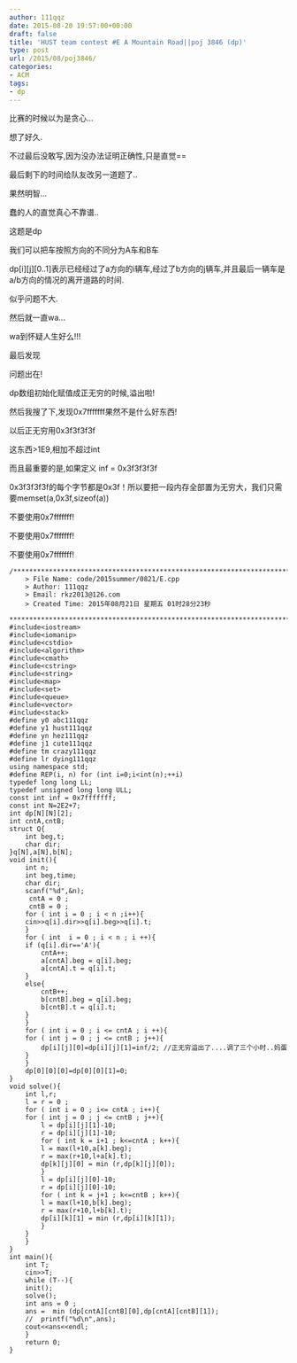 ```yaml
---
author: 111qqz
date: 2015-08-20 19:57:00+00:00
draft: false
title: 'HUST team contest #E A Mountain Road||poj 3846 (dp)'
type: post
url: /2015/08/poj3846/
categories:
- ACM
tags:
- dp
---
```



比赛的时候以为是贪心...

想了好久.

不过最后没敢写,因为没办法证明正确性,只是直觉==

最后剩下的时间给队友改另一道题了..

果然明智...

蠢的人的直觉真心不靠谱..

这题是dp

我们可以把车按照方向的不同分为A车和B车

dp[i][j][0..1]表示已经经过了a方向的i辆车,经过了b方向的j辆车,并且最后一辆车是a/b方向的情况的离开道路的时间.



似乎问题不大.

然后就一直wa...

wa到怀疑人生好么!!!

最后发现

问题出在!

dp数组初始化赋值成正无穷的时候,溢出啦!

然后我搜了下,发现0x7fffffff果然不是什么好东西!

以后正无穷用0x3f3f3f3f

这东西>1E9,相加不超过int

而且最重要的是,如果定义 inf = 0x3f3f3f3f

0x3f3f3f3f的每个字节都是0x3f！所以要把一段内存全部置为无穷大，我们只需要memset(a,0x3f,sizeof(a))

不要使用0x7fffffff!

不要使用0x7fffffff!

不要使用0x7fffffff!
 

    
    /*************************************************************************
    	> File Name: code/2015summer/0821/E.cpp
    	> Author: 111qqz
    	> Email: rkz2013@126.com 
    	> Created Time: 2015年08月21日 星期五 01时28分23秒
     ************************************************************************/
    #include<iostream>
    #include<iomanip>
    #include<cstdio>
    #include<algorithm>
    #include<cmath>
    #include<cstring>
    #include<string>
    #include<map>
    #include<set>
    #include<queue>
    #include<vector>
    #include<stack>
    #define y0 abc111qqz
    #define y1 hust111qqz
    #define yn hez111qqz
    #define j1 cute111qqz
    #define tm crazy111qqz
    #define lr dying111qqz
    using namespace std;
    #define REP(i, n) for (int i=0;i<int(n);++i)  
    typedef long long LL;
    typedef unsigned long long ULL;
    const int inf = 0x7fffffff;
    const int N=2E2+7;
    int dp[N][N][2];
    int cntA,cntB;
    struct Q{
        int beg,t;
        char dir;
    }q[N],a[N],b[N];
    void init(){
        int n;
        int beg,time;
        char dir;
        scanf("%d",&n);
         cntA = 0 ;
         cntB = 0 ;
        for ( int i = 0 ; i < n ;i++){
    	cin>>q[i].dir>>q[i].beg>>q[i].t;
        }
        for ( int  i = 0 ; i < n ; i ++){
    	if (q[i].dir=='A'){
    	    cntA++;
    	    a[cntA].beg = q[i].beg;
    	    a[cntA].t = q[i].t;
    	}
    	else{
    	    cntB++;
    	    b[cntB].beg = q[i].beg;
    	    b[cntB].t = q[i].t;
    	}
        }
        for ( int i = 0 ; i <= cntA ; i ++){
    	for ( int j = 0 ; j <= cntB ; j++){
    	    dp[i][j][0]=dp[i][j][1]=inf/2; //正无穷溢出了....调了三个小时..妈蛋
    	}
        }
        dp[0][0][0]=dp[0][0][1]=0;
    }
    void solve(){
        int l,r;
        l = r = 0 ;
        for ( int i = 0 ; i<= cntA ; i++){
    	for ( int j = 0 ; j <= cntB ; j++){
    	    l = dp[i][j][1]-10;
    	    r = dp[i][j][1]-10;
    	    for ( int k = i+1 ; k<=cntA ; k++){
     		l = max(l+10,a[k].beg);
    		r = max(r+10,l+a[k].t);
    		dp[k][j][0] = min (r,dp[k][j][0]);
    	    }
    	    l = dp[i][j][0]-10;
    	    r = dp[i][j][0]-10;
    	    for ( int k = j+1 ; k<=cntB ; k++){
    	 	l = max(l+10,b[k].beg);
    		r = max(r+10,l+b[k].t);
    		dp[i][k][1] = min (r,dp[i][k][1]);
    	    }
    	}
        }
    }
    int main(){
        int T;
        cin>>T;
        while (T--){
    	init();
    	solve();
    	int ans = 0 ;
    	ans =  min (dp[cntA][cntB][0],dp[cntA][cntB][1]);
    	//	printf("%d\n",ans);
    	cout<<ans<<endl;
        }
    	return 0;
    }
    




